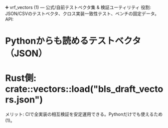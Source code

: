 ➕ vrf_vectors (1) — 公式/自前テストベクタ集 & 検証ユーティリティ
役割: JSON/CSVのテストベクタ、クロス実装一致性テスト、ベンチの固定データ。
API:
# Pythonからも読めるテストベクタ（JSON）
# Rust側: crate::vectors::load("bls_draft_vectors.json")
メリット: CIで全実装の相互検証を安定運用できる。Pythonだけでも使えるため (1)。